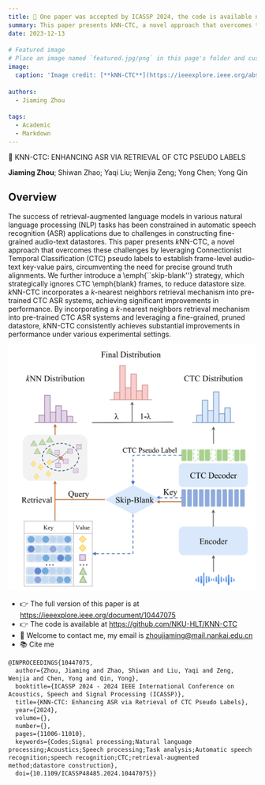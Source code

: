 ```yaml
---
title: 🎉 One paper was accepted by ICASSP 2024, the code is available now!
summary: This paper presents kNN-CTC, a novel approach that overcomes these challenges by leveraging Connectionist Temporal Classification (CTC) pseudo labels to establish frame-level audio-text key-value pairs, circumventing the need for precise ground truth alignments.
date: 2023-12-13

# Featured image
# Place an image named `featured.jpg/png` in this page's folder and customize its options here.
image:
  caption: 'Image credit: [**kNN-CTC**](https://ieeexplore.ieee.org/abstract/document/10095177)'

authors:
  - Jiaming Zhou

tags:
  - Academic
  - Markdown
---
```


👋 KNN-CTC: ENHANCING ASR VIA RETRIEVAL OF CTC PSEUDO LABELS


**Jiaming Zhou**; Shiwan Zhao; Yaqi Liu; Wenjia Zeng; Yong Chen; Yong Qin

## Overview

The success of retrieval-augmented language models in various natural language processing (NLP) tasks has been constrained in automatic speech recognition (ASR) applications due to challenges in constructing fine-grained audio-text datastores. This paper presents $k$NN-CTC, a novel approach that overcomes these challenges by leveraging Connectionist Temporal Classification (CTC) pseudo labels to establish frame-level audio-text key-value pairs, circumventing the need for precise ground truth alignments. We further introduce a \emph{``skip-blank''}  strategy, which strategically ignores CTC \emph{blank} frames, to reduce datastore size. $k$NN-CTC incorporates a $k$-nearest neighbors retrieval mechanism into pre-trained CTC ASR systems, achieving significant improvements in performance. 
By incorporating a $k$-nearest neighbors retrieval mechanism into pre-trained CTC ASR systems and leveraging a fine-grained, pruned datastore, $k$NN-CTC consistently achieves substantial improvements in performance under various experimental settings.

![avatar](./overview.png)


- 👉 The full version of this paper is at https://ieeexplore.ieee.org/document/10447075
- 👉 The code is available at https://github.com/NKU-HLT/KNN-CTC
- 💬 Welcome to contact me, my email is <zhoujiaming@mail.nankai.edu.cn>
- 📚 Cite me
```
@INPROCEEDINGS{10447075,
  author={Zhou, Jiaming and Zhao, Shiwan and Liu, Yaqi and Zeng, Wenjia and Chen, Yong and Qin, Yong},
  booktitle={ICASSP 2024 - 2024 IEEE International Conference on Acoustics, Speech and Signal Processing (ICASSP)}, 
  title={KNN-CTC: Enhancing ASR via Retrieval of CTC Pseudo Labels}, 
  year={2024},
  volume={},
  number={},
  pages={11006-11010},
  keywords={Codes;Signal processing;Natural language processing;Acoustics;Speech processing;Task analysis;Automatic speech recognition;speech recognition;CTC;retrieval-augmented method;datastore construction},
  doi={10.1109/ICASSP48485.2024.10447075}}
```



